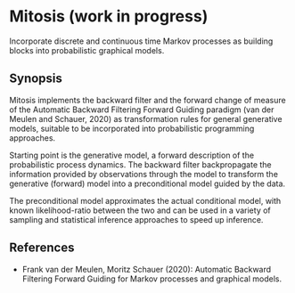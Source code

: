 # Mitosis (work in progress)

Incorporate discrete and continuous time Markov processes as building blocks into probabilistic graphical models.

## Synopsis

Mitosis implements the backward filter and the forward change of measure  of the Automatic Backward Filtering Forward Guiding paradigm  (van der Meulen and Schauer, 2020) as transformation rules for general generative models,  suitable to be incorporated into probabilistic programming approaches.

Starting point is the generative model, a forward description of the probabilistic process dynamics. The backward filter backpropagate the information provided by observations through the model to transform the generative (forward) model into a preconditional model guided by the data. 

The preconditional model approximates the actual conditional model, with known likelihood-ratio between the two and can be used in a variety of sampling and statistical inference approaches to speed up inference.

## References

* Frank van der Meulen, Moritz Schauer (2020): Automatic Backward Filtering Forward Guiding for Markov processes and graphical models. 
